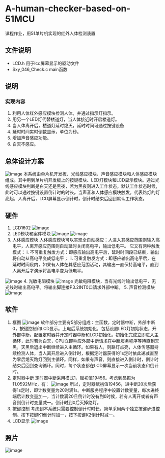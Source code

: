 # A-human-checker-based-on-51MCU
课程作业，用51单片机实现的红外人体检测装置
## 文件说明
* LCD.h 用于lcd屏幕显示的驱动文件
* Sxy_046_Check.c main函数
## 说明
### 实现内容
1. 利用人体红外感应模块检测人体，并通过指示灯指示。
2. 用另一个LED灯代替楼道灯，当人体接近时开启楼道灯。
3. 当人体离开后，楼道灯延时熄灭，延时时间可通过按键设备
4. 延时时间实时倒数显示，单位为秒。
5. 增加声音感应功能。
6. 白天不感应。
## 总体设计方案
![image](https://github.com/AcidFish12/A-human-checker-based-on-51MCU/assets/75008732/e6adf254-7bfe-4c08-bc57-46005dc7351b)
本系统由单片机开发板、光线感应模块、声音感应模块和人体感应模块组成。其中用到单片机开发板上的按键模块、LED灯模块和LCD显示模块。通过光线感应模块判断是白天还是黑夜，若为黑夜则进入工作状态。默认工作状态时候，此时可以通过按键设置倒计时的时长。当声音和人体感应模块触发，代表路灯的灯亮起，人离开后，LCD屏幕显示倒计时，倒计时结束后回到默认工作状态。
## 硬件
1. LCD1602
![image](https://github.com/AcidFish12/A-human-checker-based-on-51MCU/assets/75008732/054f6587-c993-4354-8019-f2fb47cee443)
2. LED模块和案件模块
![image](https://github.com/AcidFish12/A-human-checker-based-on-51MCU/assets/75008732/a33860df-fcc6-4d85-ae14-860a390e87c4)
![image](https://github.com/AcidFish12/A-human-checker-based-on-51MCU/assets/75008732/466b3222-d63b-4759-a60c-5ed14cfc1fa9)
3. 人体感应模块
人体感应模块可以实现全自动感应：人进入其感应范围则输入高电平，人离开感应范围则自动延时关闭高电平，输出低电平。
它又有两种触发模式：
i.	不可重复触发方式：即感应输出高电平后，延时时间段已结束，输出将自动从高电平变成低电平；
ii.	可重复触发方式：即感应输出高电平后，在延时时间段内，如果有人体在其感应范围活动，其输出一直保持高电平，直到人离开后才演示将高电平变为低电平。

![image](https://github.com/AcidFish12/A-human-checker-based-on-51MCU/assets/75008732/0dab00a4-03dd-496f-9051-163105a04717)
4. 光敏电阻模块
![image](https://github.com/AcidFish12/A-human-checker-based-on-51MCU/assets/75008732/554a46c9-ef68-434d-bedf-1359b7c0c38d)
光敏电阻模块，当有光线时输出低电平，无光线时输出高电平。将输出脚连接P3.2INT0口请求外部中断。
5. 声音检测模块
![image](https://github.com/AcidFish12/A-human-checker-based-on-51MCU/assets/75008732/7b1a2931-cc25-400b-84a3-f5f6d5467f4a)
## 软件
1. 框图
![image](https://github.com/AcidFish12/A-human-checker-based-on-51MCU/assets/75008732/739d0d4c-515a-4199-8962-9c2c77b95fe3)
软件部分主要有5部分组成：主函数，定时器中断，外部中断0，按键控制和LCD显示。上电后系统初始化，包括设置LED灯初始状态，开外部中断，配置定时器并开定时器中断和LCD初始化。初始化完成立即进入主循环，此时若为白天，CPU立即响应外部中断请求在中断服务程序等待直到天黑，天黑后退出中断继续进入主循环。如果有人，则路灯点亮，人体传感器持续检测人体，当人离开后进入倒计时，根据定时器获得的1s定时依此递减直至为零后熄灭路灯回到主循环。同样，如果有声音，则直接进入倒计时，倒计时结束后回到查询循环。同时，每个状态都在LCD屏幕显示一次当前状态和倒计时。
2. 定时器中断
定时器中断采用模式1，赋初值19456。考虑到晶振为11.0592MHz，有：
 ![image](https://github.com/AcidFish12/A-human-checker-based-on-51MCU/assets/75008732/2af9dee4-1ebc-4c89-ad17-bde98dea50f0)
所以，定时器赋初值19456，进中断20次后获得1s定时，即计数变量为20时满1s。中断服务程序中设置计数变量，每次进终端后计数变量加一，当计数满20且倒计时没有到0时候，若有人离开或者有声音则倒计时变量减一。倒计时到0后灭掉路灯。
3. 按键控制
考虑到本系统只需要控制倒计时时长，简单采用两个独立按键步进控制。按下按键K1倒计时加一，按下按键K2倒计时减一。
4. LCD显示
![image](https://github.com/AcidFish12/A-human-checker-based-on-51MCU/assets/75008732/5e469ee7-b313-486a-b04d-54a05830b78d)
## 照片
![image](https://github.com/AcidFish12/A-human-checker-based-on-51MCU/assets/75008732/c109b89b-a4eb-4f72-b2b1-ef7d1ffddbf3)






